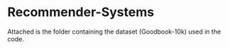 # Recommender-Systems

Attached is the folder containing the dataset (Goodbook-10k) used in the code.
